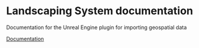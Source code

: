 # Landscaping System documentation

Documentation for the Unreal Engine plugin for importing geospatial data

[Documentation](https://ludicdrive.github.io/landscaping-system-docs/)
